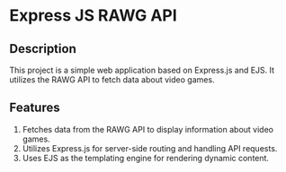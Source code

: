 # Express JS RAWG API

## Description

This project is a simple web application based on Express.js and EJS. It utilizes the RAWG API to fetch data about video games.

## Features



1. Fetches data from the RAWG API to display information about video games.
2. Utilizes Express.js for server-side routing and handling API requests.
3. Uses EJS as the templating engine for rendering dynamic content.